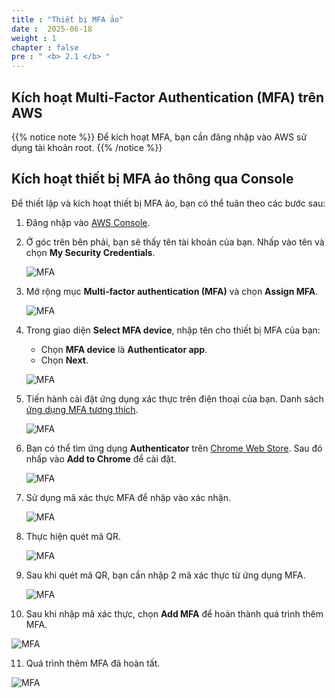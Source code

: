 ```yaml
---
title : "Thiết bị MFA ảo"
date :  2025-06-18
weight : 1
chapter : false
pre : " <b> 2.1 </b> "
---
```


## Kích hoạt Multi-Factor Authentication (MFA) trên AWS

{{% notice note %}}
Để kích hoạt MFA, bạn cần đăng nhập vào AWS sử dụng tài khoản root.
{{% /notice %}}

## Kích hoạt thiết bị MFA ảo thông qua Console

Để thiết lập và kích hoạt thiết bị MFA ảo, bạn có thể tuân theo các bước sau:

1. Đăng nhập vào [AWS Console](https://aws.amazon.com/console/).
2. Ở góc trên bên phải, bạn sẽ thấy tên tài khoản của bạn. Nhấp vào tên và chọn **My Security Credentials**.

   ![MFA](/images/2/0001.png?featherlight=false&width=90pc)

3. Mở rộng mục **Multi-factor authentication (MFA)** và chọn **Assign MFA**.

   ![MFA](/images/2/0002.png?featherlight=false&width=90pc)

4. Trong giao diện **Select MFA device**, nhập tên cho thiết bị MFA của bạn:

   - Chọn **MFA device** là **Authenticator app**.
   - Chọn **Next**.

   ![MFA](/images/2/0003.png?featherlight=false&width=90pc)

5. Tiến hành cài đặt ứng dụng xác thực trên điện thoại của bạn. Danh sách [ứng dụng MFA tương thích](https://aws.amazon.com/iam/features/mfa/?audit=2019q1).

   ![MFA](/images/2/0004.png?featherlight=false&width=90pc)

6. Bạn có thể tìm ứng dụng **Authenticator** trên [Chrome Web Store](https://chrome.google.com/webstore/detail/authenticator/bhghoamapcdpbohphigoooaddinpkbai). Sau đó nhấp vào **Add to Chrome** để cài đặt.

   ![MFA](/images/2/0005.png?featherlight=false&width=90pc)

7. Sử dụng mã xác thực MFA để nhập vào xác nhận.

   ![MFA](/images/2/0006.png?featherlight=false&width=90pc)

8. Thực hiện quét mã QR.

   ![MFA](/images/2/0007.png?featherlight=false&width=90pc)

9. Sau khi quét mã QR, bạn cần nhập 2 mã xác thực từ ứng dụng MFA.

   ![MFA](/images/2/0008.png?featherlight=false&width=90pc)

10. Sau khi nhập mã xác thực, chọn **Add MFA** để hoàn thành quá trình thêm MFA.

   ![MFA](/images/2/0009.png?featherlight=false&width=90pc)

11. Quá trình thêm MFA đã hoàn tất.

   ![MFA](/images/2/00010.png?featherlight=false&width=90pc)
